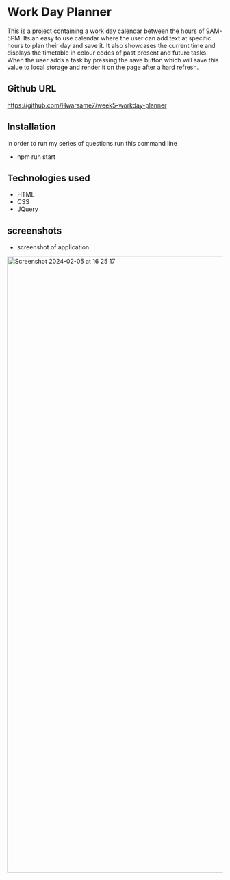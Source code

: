 # Work Day Planner

This is a project containing a work day calendar between the hours of 9AM-5PM. Its an easy to use calendar where the user can add text at specific hours to plan their day and save it. It also showcases the current time and displays the timetable in colour codes of past present and future tasks. When the user adds a task by pressing the save button which will save this value to local storage and render it on the page after a hard refresh.

## Github URL
https://github.com/Hwarsame7/week5-workday-planner

## Installation
in order to run my series of questions run this command line

- npm run start

## Technologies used

- HTML
- CSS
- JQuery

## screenshots
* screenshot of application
<img width="1440" alt="Screenshot 2024-02-05 at 16 25 17" src="https://github.com/Hwarsame7/week5-workday-planner/assets/146027409/945ccdeb-5fa7-492e-9a49-f7eb3c3d4d44">


